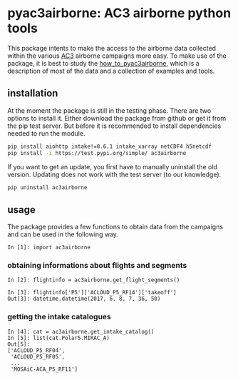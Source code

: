 # pyac3airborne: AC3 airborne python tools 

This package intents to make the access to the airborne data collected within the various [AC3](http://www.ac3-tr.de/) airborne campaigns more easy. To make use of the package, it is best to study the [how_to_pyac3airborne](https://igmk.github.io/how_to_pyac3airborne/intro.html), which is a description of most of the data and a collection of examples and tools.

## installation

At the moment the package is still in the testing phase. There are two options to install it. Either download the package from github or get it from the pip test server. But before it is recommended to install dependencies needed to run the module.

```bash
pip install aiohttp intake!=0.6.1 intake_xarray netCDF4 h5netcdf
pip install -i https://test.pypi.org/simple/ ac3airborne
```

If you want to get an update, you first have to manually uninstall the old version. Updating does not work with the test server (to our knowledge).

```bash
pip uninstall ac3airborne
```
## usage

The package provides a few functions to obtain data from the campaigns and can be used in the following way.

```ipython
In [1]: import ac3airborne
```

### obtaining informations about flights and segments

```ipython
In [2]: flightinfo = ac3airborne.get_flight_segments()

In [3]: flightinfo['P5']['ACLOUD_P5_RF14']['takeoff']
Out[3]: datetime.datetime(2017, 6, 8, 7, 36, 50)
```

### getting the intake catalogues

```ipython
In [4]: cat = ac3airborne.get_intake_catalog()
In [5]: list(cat.Polar5.MIRAC_A)                                                                                                                                                                                      
Out[5]: 
['ACLOUD_P5_RF04',
 'ACLOUD_P5_RF05',
 ...
 'MOSAiC-ACA_P5_RF11']
```